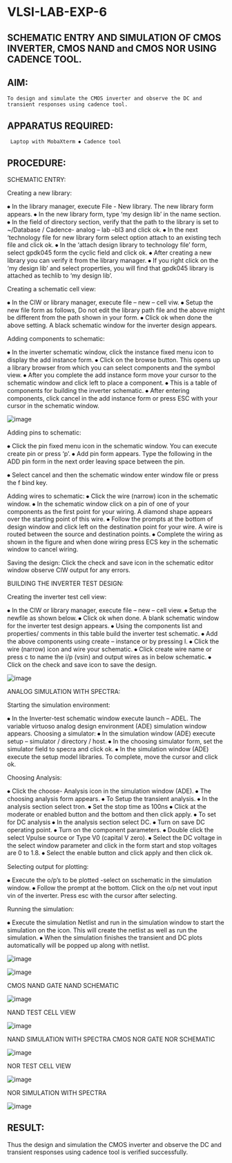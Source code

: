 # VLSI-LAB-EXP-6
## SCHEMATIC ENTRY AND SIMULATION OF CMOS INVERTER, CMOS NAND and CMOS NOR USING CADENCE TOOL.

## AIM:

    To design and simulate the CMOS inverter and observe the DC and transient responses using cadence tool.

## APPARATUS REQUIRED:

     Laptop with MobaXterm ⦁ Cadence tool

## PROCEDURE:

SCHEMATIC ENTRY:

Creating a new library:

⦁ In the library manager, execute File - New library. The new library form appears. ⦁ In the new library form, type ‘my design lib’ in the name section. ⦁ In the field of directory section, verify that the path to the library is set to ~/Database / Cadence- analog – lab –bl3 and click ok. ⦁ In the next ‘technology file for new library form select option attach to an existing tech file and click ok. ⦁ In the ‘attach design library to technology file’ form, select gpdk045 form the cyclic field and click ok. ⦁ After creating a new library you can verify it from the library manager. ⦁ If you right click on the ‘my design lib’ and select properties, you will find that gpdk045 library is attached as techlib to ‘my design lib’.

Creating a schematic cell view:

⦁ In the CIW or library manager, execute file – new – cell viw. ⦁ Setup the new file form as follows, Do not edit the library path file and the above might be different from the path shown in your form. ⦁ Click ok when done the above setting. A black schematic window for the inverter design appears.

Adding components to schematic:

⦁ In the inverter schematic window, click the instance fixed menu icon to display the add instance form. ⦁ Click on the browse button. This opens up a library browser from which you can select components and the symbol view. ⦁ After you complete the add instance form move your cursor to the schematic window and click left to place a component. ⦁ This is a table of components for building the inverter schematic. ⦁ After entering components, click cancel in the add instance form or press ESC with your cursor in the schematic window.

![image](https://github.com/SUBASHINIS28/VLSI-LAB-EXP-6/assets/153823077/9c870e93-74cd-47eb-b9f1-6778528d8dfa)


Adding pins to schematic:

⦁ Click the pin fixed menu icon in the schematic window. You can execute create pin or press ‘p’. ⦁ Add pin form appears. Type the following in the ADD pin form in the next order leaving space between the pin.

⦁ Select cancel and then the schematic window enter window file or press the f bind key.

Adding wires to schematic: ⦁ Click the wire (narrow) icon in the schematic window. ⦁ In the schematic window click on a pin of one of your components as the first point for your wiring. A diamond shape appears over the starting point of this wire. ⦁ Follow the prompts at the bottom of design window and click left on the destination point for your wire. A wire is routed between the source and destination points. ⦁ Complete the wiring as shown in the figure and when done wiring press ECS key in the schematic window to cancel wiring.

Saving the design: Click the check and save icon in the schematic editor window observe CIW output for any errors.

BUILDING THE INVERTER TEST DESIGN:

Creating the inverter test cell view:

⦁ In the CIW or library manager, execute file – new – cell view. ⦁ Setup the newfile as shown below. ⦁ Click ok when done. A blank schematic window for the inverter test design appears. ⦁ Using the components list and properties/ comments in this table build the inverter test schematic. ⦁ Add the above components using create – instance or by pressing I. ⦁ Click the wire (narrow) icon and wire your schematic. ⦁ Click create wire name or press c to name the i/p (vsin) and output wires as in below schematic. ⦁ Click on the check and save icon to save the design.

![image](https://github.com/SUBASHINIS28/VLSI-LAB-EXP-6/assets/153823077/d2660630-b1e3-49ae-ae12-1179208bb3c2)


ANALOG SIMULATION WITH SPECTRA:

Starting the simulation environment:

⦁ In the Inverter-test schematic window execute launch – ADEL. The variable virtuoso analog design environment (ADE) simulation window appears. Choosing a simulator: ⦁ In the simulation window (ADE) execute setup – simulator / directory / host. ⦁ In the choosing simulator form, set the simulator field to specra and click ok. ⦁ In the simulation window (ADE) execute the setup model libraries. To complete, move the cursor and click ok.

Choosing Analysis:

⦁ Click the choose- Analysis icon in the simulation window (ADE). ⦁ The choosing analysis form appears. ⦁ To Setup the transient analysis. ⦁ In the analysis section select tron. ⦁ Set the stop time as 100ns ⦁ Click at the moderate or enabled button and the bottom and then click apply. ⦁ To set for DC analysis ⦁ In the analysis section select DC. ⦁ Turn on save DC operating point. ⦁ Turn on the component parameters. ⦁ Double click the select Vpulse source or Type V0 (capital V zero). ⦁ Select the DC voltage in the select window parameter and click in the form start and stop voltages are 0 to 1.8. ⦁ Select the enable button and click apply and then click ok.

Selecting output for plotting:

⦁ Execute the o/p’s to be plotted -select on sschematic in the simulation window. ⦁ Follow the prompt at the bottom. Click on the o/p net vout input vin of the inverter. Press esc with the cursor after selecting.

Running the simulation:

⦁ Execute the simulation Netlist and run in the simulation window to start the simulation on the icon. This will create the netlist as well as run the simulation. ⦁ When the simulation finishes the transient and DC plots automatically will be popped up along with netlist.

![image](https://github.com/SUBASHINIS28/VLSI-LAB-EXP-6/assets/153823077/a89cca98-d0ec-4f9f-b156-4c859bb3e163)


![image](https://github.com/SUBASHINIS28/VLSI-LAB-EXP-6/assets/153823077/7f9f8909-2454-49d1-9072-77aac0bafb96)


CMOS NAND GATE NAND SCHEMATIC

![image](https://github.com/SUBASHINIS28/VLSI-LAB-EXP-6/assets/153823077/487a6672-9305-4997-8b9c-16f73d9cafe5)


NAND TEST CELL VIEW

![image](https://github.com/SUBASHINIS28/VLSI-LAB-EXP-6/assets/153823077/08b4268f-c2e2-41a1-b87d-38fb3b954bdd)


NAND SIMULATION WITH SPECTRA CMOS NOR GATE NOR SCHEMATIC 

![image](https://github.com/SUBASHINIS28/VLSI-LAB-EXP-6/assets/153823077/ece2ad94-d67d-4967-8118-437cd7a64083)


NOR TEST CELL VIEW

![image](https://github.com/SUBASHINIS28/VLSI-LAB-EXP-6/assets/153823077/d0cb99be-a36b-415f-8413-f14dfe2bd055)


NOR SIMULATION WITH SPECTRA

![image](https://github.com/SUBASHINIS28/VLSI-LAB-EXP-6/assets/153823077/990eb330-7d8b-417b-8d7a-4232994ae8cf)

## RESULT:

Thus the design and simulation the CMOS inverter and observe the DC and transient responses using cadence tool is verified successfully.

